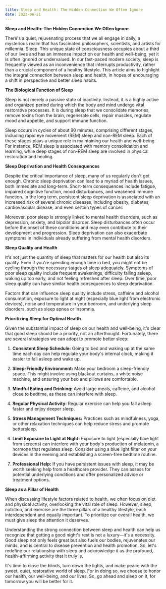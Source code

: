 ```yaml
---
title: Sleep and Health: The Hidden Connection We Often Ignore
date: 2023-06-21
---
```

**Sleep and Health: The Hidden Connection We Often Ignore**

There's a quiet, rejuvenating process that we all engage in daily, a mysterious realm that has fascinated philosophers, scientists, and artists for millennia. Sleep. This unique state of consciousness occupies about a third of our lives and has an immense impact on our health and well-being, yet it is often ignored or undervalued. In our fast-paced modern society, sleep is frequently viewed as an inconvenience that interrupts productivity, rather than a crucial component of a healthy lifestyle. This article aims to highlight the integral connection between sleep and health, in hopes of encouraging a shift in perspective and better sleep habits.

**The Biological Function of Sleep**

Sleep is not merely a passive state of inactivity. Instead, it is a highly active and organized period during which the body and mind undergo vital restorative processes. It is during sleep that we consolidate memories, remove toxins from the brain, regenerate cells, repair muscles, regulate mood and appetite, and support immune function.

Sleep occurs in cycles of about 90 minutes, comprising different stages, including rapid eye movement (REM) sleep and non-REM sleep. Each of these stages plays a unique role in maintaining our health and well-being. For instance, REM sleep is associated with memory consolidation and learning, while deep stages of non-REM sleep are involved in physical restoration and healing.

**Sleep Deprivation and Health Consequences**

Despite the critical importance of sleep, many of us regularly don't get enough. Chronic sleep deprivation can lead to a myriad of health issues, both immediate and long-term. Short-term consequences include fatigue, impaired cognitive function, mood disturbances, and weakened immune function. In the long term, persistent sleep deprivation is associated with an increased risk of several chronic diseases, including obesity, diabetes, cardiovascular disease, and even certain types of cancer.

Moreover, poor sleep is strongly linked to mental health disorders, such as depression, anxiety, and bipolar disorder. Sleep disturbances often occur before the onset of these conditions and may even contribute to their development and progression. Sleep deprivation can also exacerbate symptoms in individuals already suffering from mental health disorders.

**Sleep Quality and Health**

It's not just the quantity of sleep that matters for our health but also its quality. Even if you're spending enough time in bed, you might not be cycling through the necessary stages of sleep adequately. Symptoms of poor sleep quality include frequent awakenings, difficulty falling asleep, waking up too early, and not feeling refreshed after sleep. Over time, poor sleep quality can have similar health consequences to sleep deprivation.

Factors that can influence sleep quality include stress, caffeine and alcohol consumption, exposure to light at night (especially blue light from electronic devices), noise and temperature in your bedroom, and underlying sleep disorders, such as sleep apnea or insomnia.

**Prioritizing Sleep for Optimal Health**

Given the substantial impact of sleep on our health and well-being, it's clear that good sleep should be a priority, not an afterthought. Fortunately, there are several strategies we can adopt to promote better sleep:

1. **Consistent Sleep Schedule:** Going to bed and waking up at the same time each day can help regulate your body's internal clock, making it easier to fall asleep and wake up.

2. **Sleep-Friendly Environment:** Make your bedroom a sleep-friendly space. This might involve using blackout curtains, a white noise machine, and ensuring your bed and pillows are comfortable.

3. **Mindful Eating and Drinking:** Avoid large meals, caffeine, and alcohol close to bedtime, as these can interfere with sleep.

4. **Regular Physical Activity:** Regular exercise can help you fall asleep faster and enjoy deeper sleep.

5. **Stress Management Techniques:** Practices such as mindfulness, yoga, or other relaxation techniques can help reduce stress and promote bettersleep.

6. **Limit Exposure to Light at Night:** Exposure to light (especially blue light from screens) can interfere with your body's production of melatonin, a hormone that regulates sleep. Consider using a blue light filter on your devices in the evening and establishing a screen-free bedtime routine.

7. **Professional Help:** If you have persistent issues with sleep, it may be worth seeking help from a healthcare provider. They can assess for potential underlying conditions and offer personalized advice or treatment options.

**Sleep as a Pillar of Health**

When discussing lifestyle factors related to health, we often focus on diet and physical activity, overlooking the vital role of sleep. However, sleep, nutrition, and exercise are the three pillars of a healthy lifestyle, each interdependent and equally important. To prioritize our overall health, we must give sleep the attention it deserves.

Understanding the strong connection between sleep and health can help us recognize that getting a good night's rest is not a luxury—it's a necessity. Good sleep not only feels great but also fuels our bodies, rejuvenates our minds, and is central to disease prevention and health promotion. So, let's redefine our relationship with sleep and acknowledge it as the profound, health-affirming activity that it truly is.

It's time to close the blinds, turn down the lights, and make peace with the sweet, quiet, restorative world of sleep. For in doing so, we choose to honor our health, our well-being, and our lives. So, go ahead and sleep on it, for tomorrow you will be better for it.